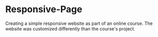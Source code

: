 # Responsive-Page
Creating a simple responsive website as part of an online course. The website was customized differently than the course's project.
